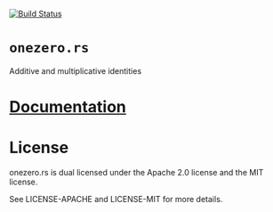 [![Build Status][status]](https://travis-ci.org/japaric/onezero.rs)

# `onezero.rs`

Additive and multiplicative identities

# [Documentation][docs]

# License

onezero.rs is dual licensed under the Apache 2.0 license and the MIT license.

See LICENSE-APACHE and LICENSE-MIT for more details.

[docs]: http://rust-ci.org/japaric/onezero.rs/doc/onezero/
[status]: https://travis-ci.org/japaric/onezero.rs.svg?branch=master
